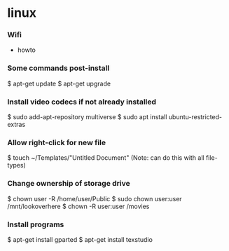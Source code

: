 # linux

### Wifi

- howto

### Some commands post-install

$ apt-get update
$ apt-get upgrade

### Install video codecs if not already installed

$ sudo add-apt-repository multiverse
$ sudo apt install ubuntu-restricted-extras

### Allow right-click for new file

$ touch ~/Templates/"Untitled Document"  (Note: can do this with all file-types)

### Change ownership of storage drive

$ chown user -R /home/user/Public
$ sudo chown user:user /mnt/lookoverhere
$ chown -R user:user /movies 

### Install programs

$ apt-get install gparted
$ apt-get install texstudio
